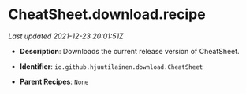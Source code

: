 # CheatSheet.download.recipe

_Last updated 2021-12-23 20:01:51Z_

- **Description**: Downloads the current release version of CheatSheet.

- **Identifier**: `io.github.hjuutilainen.download.CheatSheet`

- **Parent Recipes**: `None`
